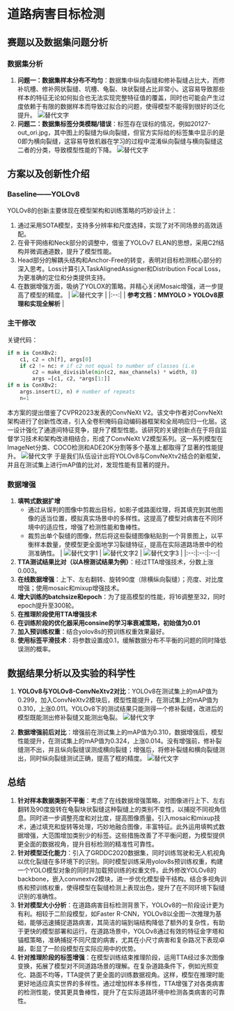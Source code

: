 # 道路病害目标检测

## 赛题以及数据集问题分析
### 数据集分析
1. **问题一：数据集样本分布不均匀**：数据集中纵向裂缝和修补裂缝占比大，而修补坑槽、修补网状裂缝、坑槽、龟裂、块状裂缝占比非常小。这容易导致那些样本的特征无论如何拟合也无法实现完整特征值的覆盖，同时也可能会产生过度依赖于有限的数据样本而导致过拟合的问题，使得模型不能得到很好的泛化提升。
![替代文字](图片URL或路径)
2. **问题二：数据集标签分类模糊/错误**：标签存在误标的情况，例如20127-out_ori.jpg，其中图上的裂缝为纵向裂缝，但官方实际给的标签集中显示的是0即为横向裂缝，这容易导致机器在学习的过程中混淆纵向裂缝与横向裂缝这二者的分类，导致模型性能的下降。
![替代文字](图片URL或路径)
## 方案以及创新性介绍
### Baseline——YOLOv8
YOLOv8的创新主要体现在模型架构和训练策略的巧妙设计上：
1. 通过采用SOTA模型，支持多分辨率和尺度选择，实现了对不同场景的高效适配。
2. 在骨干网络和Neck部分的调整中，借鉴了YOLOv7 ELAN的思想，采用C2f结构并微调通道数，提升了模型性能。
3. Head部分的解耦头结构和Anchor-Free的转变，表明对目标检测核心部分的深入思考。Loss计算引入TaskAlignedAssigner和Distribution Focal Loss，为更准确的定位和分类提供支持。
4. 在数据增强方面，吸纳了YOLOX的策略，并精心关闭Mosaic增强，进一步提高了模型的精度。
| ![替代文字](图片URL或路径) |
|:--:|
| **参考文档：MMYOLO > YOLOv8原理和实现全解析** |

### 主干修改
关键代码：
```python
if m is ConXBv2:
    c1, c2 = ch[f], args[0]
    if c2 != nc: # if c2 not equal to number of classes (i.e
        c2 = make_divisible(min(c2, max_channels) * width, 8)
        args =[c1, c2, *args[1:]]
if m is ConXBv2:
    args.insert(2, n) # number of repeats
    n=1
```
本方案的提出借鉴了CVPR2023发表的ConvNeXt V2。该文中作者对ConvNeXt架构进行了创新性改进，引入全卷积掩码自动编码器框架和全局响应归一化层。这一设计强化了通道间特征竞争，提升了模型性能。该研究的关键创新点在于将自监督学习技术和架构改进相结合，形成了ConvNeXt V2模型系列。这一系列模型在ImageNet分类、COCO检测和ADE20K分割等多个基准上都取得了显著的性能提升。
![替代文字](图片URL或路径)
于是我们队伍设计出将YOLOv8与ConvNeXtv2结合的新框架，并且在测试集上进行mAP值的比对，发现性能有显著的提升。

### 数据增强
1. **填鸭式数据扩增**
    - 通过从误判的图像中剪裁出目标，如影子或路面纹理，将其填充到其他图像的适当位置，模拟真实场景中的多样性。这提高了模型对病害在不同环境中的适应性，增强了检测性能和鲁棒性。
    - 裁剪出单个裂缝的图像，然后将这些裂缝图像粘贴到一个背景图上，以平衡样本数量，使模型更全面地学习裂缝特征，提高在实际道路场景中的检测准确性。
| ![替代文字1](图片URL1) | ![替代文字2](图片URL2) | ![替代文字3](图片URL3) |
|:--:|:--:|:--:|
2. **TTA测试结果比对（以A榜测试结果为例）**：经过TTA增强技术，分数上涨0.003。
3. **在线数据增强**：上下、左右翻转、旋转90度（除横纵向裂缝）；亮度、对比度增强；使用mosaic和mixup增强技术。
4. **增大训练的batchsize和epoch**：为了提高模型的性能，将16调整至32，同时epoch提升至300轮。
5. **在推理阶段使用TTA增强技术**
6. **在训练阶段的优化器采用consine的学习率衰减策略，初始值为0.01**
7. **加入预训练权重**：结合yolov8s的预训练权重效果最好。
8. **使用标签平滑技术**：将参数设置成0.1，缓解数据分布不平衡的问题的同时降低误测的概率。

## 数据结果分析以及实验的科学性
1. **YOLOv8与YOLOv8-ConvNeXtv2对比**：YOLOv8在测试集上的mAP值为0.299，加入ConvNeXtv2模块后，模型性能提升，在测试集上的mAP值为0.310，上涨0.011。YOLOv8下的测试结果只能测得一个修补裂缝，改进后的模型既能测出修补裂缝又能测出龟裂。
![替代文字](图片URL或路径)

2. **数据增强前后对比**：增强前在测试集上的mAP值为0.310，数据增强后，模型性能提升，在测试集上的mAP值为0.324，上涨0.014。没有增强前，修补裂缝测不出，并且纵向裂缝误测成横向裂缝；增强后，将修补裂缝和横向裂缝测出，同时纵向裂缝测试正确，提高了框的精度。
![替代文字](图片URL或路径)

## 总结
1. **针对样本数据类别不平衡**：考虑了在线数据增强策略，对图像进行上下、左右翻转及90度旋转在龟裂块状裂缝这种裂缝上的类别不变性，以捕捉不同视角信息。同时进一步调整亮度和对比度，提高图像质量。引入mosaic和mixup技术，通过填充和旋转等处理，巧妙地融合图像，丰富特征。此外运用填鸭式数据增强，大范围增加类别少的标签。这些措施改善了不平衡问题，为模型提供更全面的数据视角，提升目标检测的精准性可靠性。
2. **针对模型泛化能力**：引入了GRDDC2020数据集，同时训练驾驶和无人机视角以优化裂缝在多环境下的识别。同时模型训练采用yolov8s预训练权重，构建一个YOLO模型对象的同时并加载预训练的权重文件。此外修改YOLOv8的backbone，嵌入convnextv2模块，进一步优化模型骨干结构。结合多视角训练和预训练权重，使得模型在裂缝检测上表现出色，提升了在不同环境下裂缝识别的准确性。
3. **针对模型大小分析**：在道路病害目标检测背景下，YOLOv8的一阶段设计更为有利。相较于二阶段模型，如Faster R-CNN，YOLOv8以全图一次推理为基础，能够迅速捕捉道路病害，其简洁的端到端结构降低了额外的复杂性，有助于更快的模型部署和运行。在道路场景中，YOLOv8通过有效的特征金字塔和锚框策略，准确捕捉不同尺度的病害，尤其在小尺寸病害和复杂路况下表现卓越，彰显了一阶段模型在实际应用中的优势。
4. **针对推理阶段的标签增强**：在模型训练结束推理阶段，运用TTA经过多次图像变换，拓展了模型对不同道路场景的理解。在复杂道路条件下，例如光照变化、路面不均等，TTA提供了更全面的训练数据视角。这样，模型在推理时能更好地适应真实世界的多样性。通过增加样本多样性，TTA增强了对各类病害的检测性能，使其更具鲁棒性，提升了在实际道路环境中检测各类病害的可靠性。

